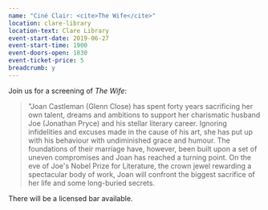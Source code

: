 ```yaml
---
name: "Ciné Clair: <cite>The Wife</cite>"
location: clare-library
location-text: Clare Library
event-start-date: 2019-06-27
event-start-time: 1900
event-doors-open: 1830
event-ticket-price: 5
breadcrumb: y
---
```


Join us for a screening of <cite>The Wife</cite>:

> "Joan Castleman (Glenn Close) has spent forty years sacrificing her own talent, dreams and ambitions to support her charismatic husband Joe (Jonathan Pryce) and his stellar literary career. Ignoring infidelities and excuses made in the cause of his art, she has put up with his behaviour with undiminished grace and humour. The foundations of their marriage have, however, been built upon a set of uneven compromises and Joan has reached a turning point. On the eve of Joe's Nobel Prize for Literature, the crown jewel rewarding a spectacular body of work, Joan will confront the biggest sacrifice of her life and some long-buried secrets. 

There will be a licensed bar available.
